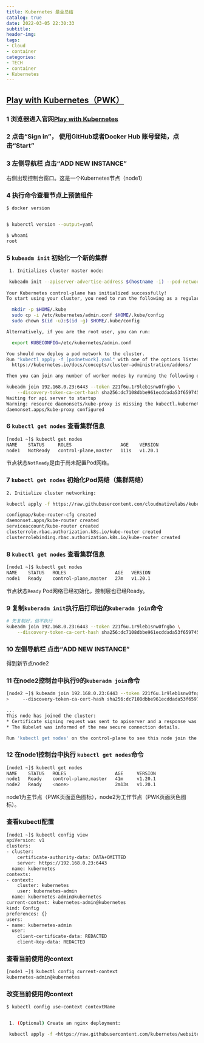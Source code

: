 ```yaml
---
title: Kubernetes 最全总结
catalog: true
date: 2022-03-05 22:30:33
subtitle:
header-img:
tags: 
- Cloud
- container
categories:
- TECH
- container
- Kubernetes
---
```


## [Play with Kubernetes（PWK）](https://labs.play-with-k8s.com/)

### 1 浏览器进入官网[Play with Kubernetes](https://labs.play-with-k8s.com/)

### 2 点击“Sign in”， 使用GitHub或者Docker Hub 账号登陆，点击“Start”

### 3 左侧导航栏 点击“ADD NEW INSTANCE”

右侧出现控制台窗口。这是一个Kubernetes节点（node1）

### 4 执行命令查看节点上预装组件

```bash
$ docker version


$ kuberctl version --output=yaml

$ whoami
root

```

### 5  `kubeadm init` 初始化一个新的集群

```bash
 1. Initializes cluster master node:

 kubeadm init --apiserver-advertise-address $(hostname -i) --pod-network-cidr 10.5.0.0/16
    
Your Kubernetes control-plane has initialized successfully!
To start using your cluster, you need to run the following as a regular user:

  mkdir -p $HOME/.kube
  sudo cp -i /etc/kubernetes/admin.conf $HOME/.kube/config
  sudo chown $(id -u):$(id -g) $HOME/.kube/config

Alternatively, if you are the root user, you can run:

  export KUBECONFIG=/etc/kubernetes/admin.conf

You should now deploy a pod network to the cluster.
Run "kubectl apply -f [podnetwork].yaml" with one of the options listed at:
  https://kubernetes.io/docs/concepts/cluster-administration/addons/

Then you can join any number of worker nodes by running the following on each as root:

kubeadm join 192.168.0.23:6443 --token 221f6u.1r9leb1snw0fngbo \
    --discovery-token-ca-cert-hash sha256:dc7108dbbe961ecddada53f6597459e7bbccd046dc60900330d24ee94dbcb216 
Waiting for api server to startup
Warning: resource daemonsets/kube-proxy is missing the kubectl.kubernetes.io/last-applied-configuration annotation which is required by kubectl apply. kubectl apply should only be used on resources created declaratively by either kubectl create --save-config or kubectl apply. The missing annotation will be patched automatically.
daemonset.apps/kube-proxy configured

```

### 6  `kubectl get nodes` 查看集群信息

```bash
[node1 ~]$ kubectl get nodes
NAME    STATUS     ROLES                  AGE    VERSION
node1   NotReady   control-plane,master   111s   v1.20.1
```

节点状态`NotReady`是由于尚未配置Pod网络。

### 7  `kubectl get nodes` 初始化Pod网络（集群网络）


```bash
2. Initialize cluster networking:

kubectl apply -f https://raw.githubusercontent.com/cloudnativelabs/kube-router/master/daemonset/kubeadm-kuberouter.yaml

configmap/kube-router-cfg created
daemonset.apps/kube-router created
serviceaccount/kube-router created
clusterrole.rbac.authorization.k8s.io/kube-router created
clusterrolebinding.rbac.authorization.k8s.io/kube-router created

```

### 8  `kubectl get nodes` 查看集群信息

```bash
[node1 ~]$ kubectl get nodes
NAME    STATUS   ROLES                  AGE   VERSION
node1   Ready    control-plane,master   27m   v1.20.1

```

节点状态`Ready`
Pod网络已经初始化，控制层也已经Ready。

### 9 复制`kuberadm init`执行后打印出的`kuberadm join`命令

```bash
# 先复制好，但不执行
kubeadm join 192.168.0.23:6443 --token 221f6u.1r9leb1snw0fngbo \
    --discovery-token-ca-cert-hash sha256:dc7108dbbe961ecddada53f6597459e7bbccd046dc60900330d24ee94dbcb216
```

### 10 左侧导航栏 点击“ADD NEW INSTANCE”

得到新节点node2

### 11 在node2控制台中执行9的`kuberadm join`命令

```bash
[node2 ~]$ kubeadm join 192.168.0.23:6443 --token 221f6u.1r9leb1snw0fngbo \
>     --discovery-token-ca-cert-hash sha256:dc7108dbbe961ecddada53f6597459e7bbccd046dc60900330d24ee94dbcb216

...
This node has joined the cluster:
* Certificate signing request was sent to apiserver and a response was received.
* The Kubelet was informed of the new secure connection details.

Run 'kubectl get nodes' on the control-plane to see this node join the cluster.
```

### 12 在node1控制台中执行 `kubectl get nodes`命令

```bash
[node1 ~]$ kubectl get nodes
NAME    STATUS   ROLES                  AGE     VERSION
node1   Ready    control-plane,master   41m     v1.20.1
node2   Ready    <none>                 2m13s   v1.20.1
```

node1为主节点（PWK页面蓝色图标），node2为工作节点（PWK页面灰色图标）。

### 查看kubectl配置

```bash
[node1 ~]$ kubectl config view
apiVersion: v1
clusters:
- cluster:
    certificate-authority-data: DATA+OMITTED
    server: https://192.168.0.23:6443
  name: kubernetes
contexts:
- context:
    cluster: kubernetes
    user: kubernetes-admin
  name: kubernetes-admin@kubernetes
current-context: kubernetes-admin@kubernetes
kind: Config
preferences: {}
users:
- name: kubernetes-admin
  user:
    client-certificate-data: REDACTED
    client-key-data: REDACTED
```

### 查看当前使用的context

```bash
[node1 ~]$ kubectl config current-context
kubernetes-admin@kubernetes
```

### 改变当前使用的context

```bash
$ kubectl config use-context contextName
```

```bash

```








```bash
 1. (Optional) Create an nginx deployment:

 kubectl apply -f <https://raw.githubusercontent.com/kubernetes/website/master/content/en/examples/application/nginx-app.yaml>

```
